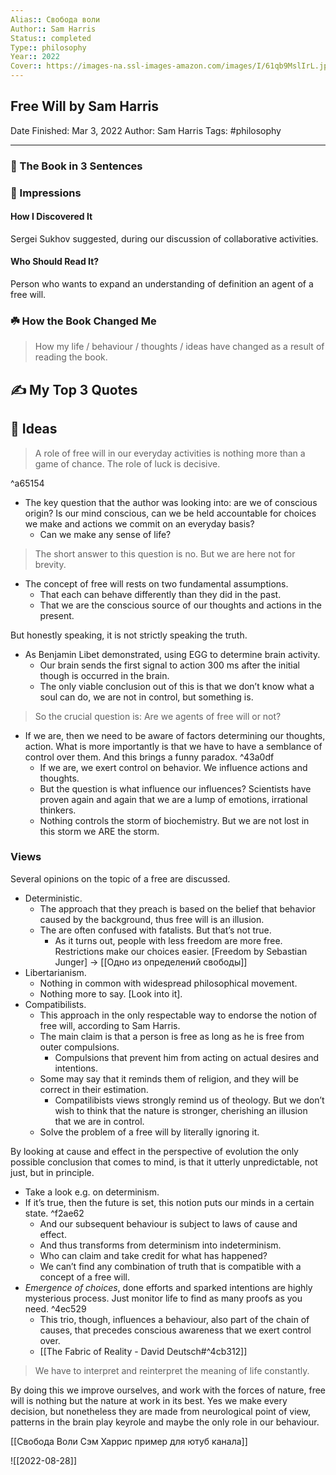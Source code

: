 ```yaml
---
Alias:: Свобода воли
Author:: Sam Harris
Status:: completed
Type:: philosophy
Year:: 2022
Cover:: https://images-na.ssl-images-amazon.com/images/I/61qb9MslIrL.jpg
---
```

## Free Will by Sam Harris

Date Finished: Mar 3, 2022
Author: Sam Harris
Tags: #philosophy

---

### 🚀 The Book in 3 Sentences

### 🎨 Impressions

#### How I Discovered It
Sergei Sukhov suggested, during our discussion of collaborative activities.

#### Who Should Read It?
Person who wants to expand an understanding of definition an agent of a free will.

### ☘️ How the Book Changed Me

> How my life / behaviour / thoughts / ideas have changed as a result of reading the book.

## ✍️ My Top 3 Quotes

## 📒 Ideas
> A role of free will in our everyday activities is nothing more than a game of chance. The role of luck is decisive.

^a65154

- The key question that the author was looking into: are we of conscious origin? Is our mind conscious, can we be held accountable for choices we make and actions we commit on an everyday basis? 
	- Can we make any sense of life?

>The short answer to this question is no. But we are here not for brevity.

- The concept of free will rests on two fundamental assumptions.
	- That each can behave differently than they did in the past.
	- That we are the conscious source of our thoughts and actions in the present.

But honestly speaking, it is not strictly speaking the truth.
- As Benjamin Libet demonstrated, using EGG to determine brain activity. 
	- Our brain sends the first signal to action 300 ms after the initial though is occurred in the brain.
	- The only viable conclusion out of this is that we don’t know what a soul can do, we are not in control, but something is.

> So the crucial question is: Are we agents of free will or not?

- If we are, then we need to be aware of factors determining our thoughts, action. What is more importantly is that we have to have a semblance of control over them. And this brings a funny paradox. ^43a0df
	- If we are, we exert control on behavior. We influence actions and thoughts.
	- But the question is what influence our influences? Scientists have proven again and again that we are a lump of emotions, irrational thinkers.
	- Nothing controls the storm of biochemistry. But we are not lost in this storm we ARE the storm.

### Views
Several opinions on the topic of a free are discussed.
- Deterministic.
	- The approach that they preach is based on the belief that behavior caused by the background, thus free will is an illusion.
	- The are often confused with fatalists. But that’s not true.
		- As it turns out, people with less freedom are more free. Restrictions make our choices easier. [Freedom by Sebastian Junger] → [[Одно из определений свободы]]
- Libertarianism.
	- Nothing in common with widespread philosophical movement.
	- Nothing more to say. [Look into it].
- Compatibilists.
	- This approach in the only respectable way to endorse the notion of free will, according to Sam Harris.
	- The main claim is that a person is free as long as he is free from outer compulsions.
		- Compulsions that prevent him from acting on actual desires and intentions.
	- Some may say that it reminds them of religion, and they will be correct in their estimation. 
		- Compatilibists views strongly remind us of theology. But we don’t wish to think that the nature is stronger, cherishing an illusion that we are in control.
	- Solve the problem of a free will by literally ignoring it.

By looking at cause and effect in the perspective of evolution the only possible conclusion that comes to mind, is that it utterly unpredictable, not just, but in principle.
- Take a look e.g. on determinism.
- If it’s true, then the future is set, this notion puts our minds in a certain state. ^f2ae62
	- And our subsequent behaviour is subject to laws of cause and effect.
	- And thus transforms from determinism into indeterminism. 
	- Who can claim and take credit for what has happened?
	- We can’t find any combination of truth that is compatible with a concept of a free will.
- *Emergence of choices*, done efforts and sparked intentions are highly mysterious process. Just monitor life to find as many proofs as you need. ^4ec529
	- This trio, though, influences a behaviour, also part of the chain of causes, that precedes conscious awareness that we exert control over.
	- [[The Fabric of Reality - David Deutsch#^4cb312]]

>We have to interpret and reinterpret the meaning of life constantly.

By doing this we improve ourselves, and work with the forces of nature, free will is nothing but the nature at work in its best. Yes we make every decision, but nonetheless they are made from neurological point of view, patterns in the brain play keyrole and maybe the only role in our behaviour.

[[Свобода Воли Сэм Харрис пример для ютуб канала]]

![[2022-08-28]]
